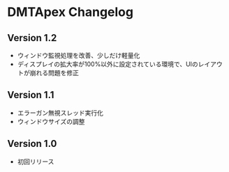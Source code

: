 # DMTApex Changelog

## Version 1.2
- ウィンドウ監視処理を改善、少しだけ軽量化
- ディスプレイの拡大率が100%以外に設定されている環境で、UIのレイアウトが崩れる問題を修正

## Version 1.1
- エラーガン無視スレッド実行化
- ウィンドウサイズの調整

## Version 1.0
- 初回リリース